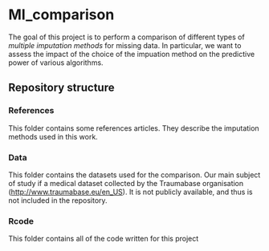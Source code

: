 # MI_comparison

The goal of this project is to perform a comparison of different types of *multiple imputation methods* for missing data.
In particular, we want to assess the impact of the choice of the impuation method on the predictive power of various algorithms.

## Repository structure
### References
This folder contains some references articles. They describe the imputation methods used in this work.

### Data
This folder contains the datasets used for the comparison. Our main subject of study if a medical dataset collected by the Traumabase organisation (http://www.traumabase.eu/en_US). It is not publicly available, and thus is not included in the repository.

### Rcode
This folder contains all of the code written for this project

